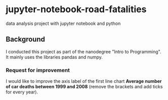 # jupyter-notebook-road-fatalities
data analysis project with jupyter notebook and python

## Background
I conducted this project as part of the nanodegree "Intro to Programming".<br>
It mainly uses the libraries pandas and numpy.<br>

### Request for improvement
I would like to improve the axis label of the first line chart **Average number of car deaths between 1999 and 2008** (remove the brackets and add ticks for every year).
